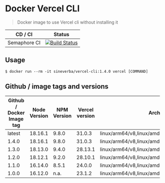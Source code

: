 Docker Vercel CLI
=================

> Docker image to use Vercel cli without installing it

| CD / CI   | Status |
| --------- | ------ |
| Semaphore CI | [![Build Status](https://sineverba.semaphoreci.com/badges/docker-vercel-cli/branches/master.svg)](https://sineverba.semaphoreci.com/projects/docker-vercel-cli) |


## Usage

`$ docker run --rm -it sineverba/vercel-cli:1.4.0 vercel [COMMAND]`


## Github / image tags and versions

| Github / Docker Image tag | Node Version | NPM Version | Vercel version | Architecture |
| ------------------------- | ------------ | ----------- | -------------- | ------------ |
| latest | 18.16.1 | 9.8.0 | 31.0.3 | linux/arm64/v8,linux/amd64,linux/arm/v6,linux/arm/v7 |
| 1.4.0 | 18.16.1 | 9.8.0 | 31.0.3 | linux/arm64/v8,linux/amd64,linux/arm/v6,linux/arm/v7 |
| 1.3.0 | 18.13.0 | 9.4.0 | 28.13.1 | linux/arm64/v8,linux/amd64,linux/arm/v6,linux/arm/v7 |
| 1.2.0 | 18.12.1 | 9.2.0 | 28.10.1 | linux/arm64/v8,linux/amd64,linux/arm/v6,linux/arm/v7 |
| 1.1.0 | 16.14.0 | 8.5.1 | 24.0.0 | linux/arm64/v8,linux/amd64,linux/arm/v6,linux/arm/v7 |
| 1.0.0 | 16.12.0 | n.a. | 23.1.2 | linux/arm64/v8,linux/amd64,linux/arm/v6,linux/arm/v7 |